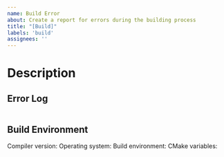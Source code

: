 ```yaml
---
name: Build Error
about: Create a report for errors during the building process
title: "[Build]"
labels: 'build'
assignees: ''
---
```


<!--
A short one or two line description of the error
-->

Description
===========

<!--
* Additional details about the errors during the build
* What do you suspect is causing the issue?
* Which steps in the (wiki)[https://github.com/arrayfire/arrayfire/wiki] failed
* What operating system and/or distro are you using?
* Versions of the packages related to this bug
-->

Error Log
---------
<!-- Output of the error log. -->
```

```

Build Environment
-----------------
Compiler version: <!-- MSVC v140 or gcc 9.3.2 -->
Operating system: <!-- Windows 10; Ubuntu 18.04 -->
Build environment: <!-- Environment variables; Installed software -->
CMake variables: <!-- Output of  `cmake -L` -->
